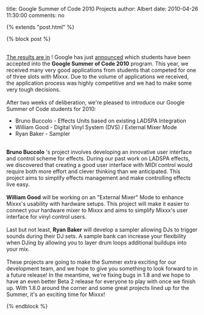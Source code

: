 title: Google Summer of Code 2010 Projects
author: Albert
date: 2010-04-26 11:30:00
comments: no

{% extends "post.html" %}

{% block post %}

<div><br />
</div>
<a href="http://socghop.appspot.com/gsoc/org/home/google/gsoc2010/mixxx">The results are in</a>
! Google has just <a href="http://socghop.appspot.com/gsoc/org/home/google/gsoc2010/mixxx">announced</a>
 which students have been accepted into the <span style="font-weight: bold;">Google Summer of Code 2010</span>
 program. This year, we received many very good applications from students that competed for one of three slots with Mixxx. Due to the volume of applications we received, the application process was highly competitive and we had to make some very tough decisions.<br />
<br />
After two weeks of deliberation, we're pleased to introduce our Google Summer of Code students for 2010:<br />
<ul><li>Bruno Buccolo -     Effects Units based on existing LADSPA Integration    </li>
<li>William Good - Digital Vinyl System (DVS) / External Mixer Mode<br />
</li>
<li>Ryan Baker - Sampler<br />
</li>
</ul>
<br />
<b>Bruno Buccolo</b>
's project involves developing an innovative user interface and control scheme for effects. During our past work on LADSPA effects, we discovered that creating a good user interface with MIDI control would require both more effort and clever thinking than we anticipated.  This project aims to simplify effects management and make controlling effects live easy.<br />
<br />
<b>William Good</b>
 will be working on an "External Mixer" Mode to enhance Mixxx's usability with hardware setups. This project will make it easier to connect your hardware mixer to Mixxx and aims to simplify Mixxx's user interface for vinyl control users.<br />
<br />
Last but not least, <b>Ryan Baker</b>
 will develop a sampler allowing DJs to trigger sounds during their DJ sets. A sample bank can increase your flexibility when DJing by allowing you to layer drum loops additional buildups into your mix.<br />
<br />
These projects are going to make the Summer extra exciting for our development team, and we hope to give you something to look forward to in a future release! In the meantime, we're fixing bugs in 1.8 and we hope to have an even better Beta 2 release for everyone to play with once we finish up. With 1.8.0 around the corner and some great projects lined up for the Summer, it's an exciting time for Mixxx!

{% endblock %}
